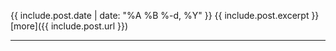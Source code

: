 <span class="post-date">{{ include.post.date | date: "%A %B %-d, %Y" }}</span>
{{ include.post.excerpt }}
[more]({{ include.post.url }})
<hr>